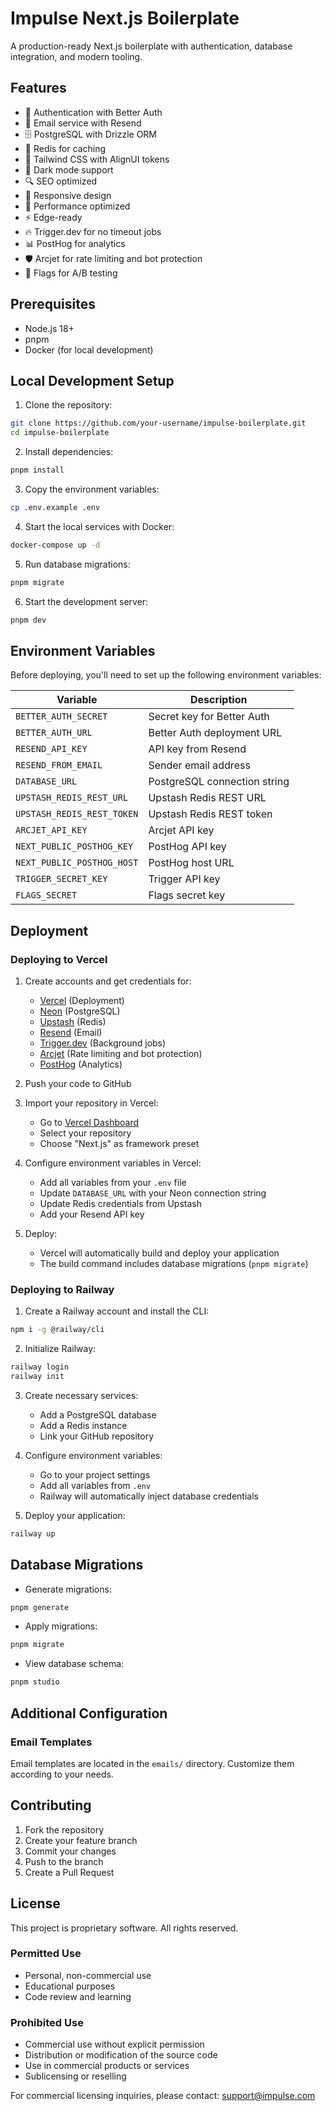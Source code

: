 # Impulse Next.js Boilerplate

A production-ready Next.js boilerplate with authentication, database integration, and modern tooling.

## Features

-   🔐 Authentication with Better Auth
-   📨 Email service with Resend
-   🗄️ PostgreSQL with Drizzle ORM
-   📝 Redis for caching
-   🎨 Tailwind CSS with AlignUI tokens
-   🌙 Dark mode support
-   🔍 SEO optimized
-   📱 Responsive design
-   🚀 Performance optimized
-   ⚡ Edge-ready
-   🔥 Trigger.dev for no timeout jobs
-   📊 PostHog for analytics
-   🛡️ Arcjet for rate limiting and bot protection
-   🎲 Flags for A/B testing

## Prerequisites

-   Node.js 18+
-   pnpm
-   Docker (for local development)

## Local Development Setup

1. Clone the repository:

```bash
git clone https://github.com/your-username/impulse-boilerplate.git
cd impulse-boilerplate
```

2. Install dependencies:

```bash
pnpm install
```

3. Copy the environment variables:

```bash
cp .env.example .env
```

4. Start the local services with Docker:

```bash
docker-compose up -d
```

5. Run database migrations:

```bash
pnpm migrate
```

6. Start the development server:

```bash
pnpm dev
```

## Environment Variables

Before deploying, you'll need to set up the following environment variables:

| Variable                   | Description                  |
| -------------------------- | ---------------------------- |
| `BETTER_AUTH_SECRET`       | Secret key for Better Auth   |
| `BETTER_AUTH_URL`          | Better Auth deployment URL   |
| `RESEND_API_KEY`           | API key from Resend          |
| `RESEND_FROM_EMAIL`        | Sender email address         |
| `DATABASE_URL`             | PostgreSQL connection string |
| `UPSTASH_REDIS_REST_URL`   | Upstash Redis REST URL       |
| `UPSTASH_REDIS_REST_TOKEN` | Upstash Redis REST token     |
| `ARCJET_API_KEY`           | Arcjet API key               |
| `NEXT_PUBLIC_POSTHOG_KEY`  | PostHog API key              |
| `NEXT_PUBLIC_POSTHOG_HOST` | PostHog host URL             |
| `TRIGGER_SECRET_KEY`       | Trigger API key              |
| `FLAGS_SECRET`             | Flags secret key             |

## Deployment

### Deploying to Vercel

1. Create accounts and get credentials for:

    - [Vercel](https://vercel.com) (Deployment)
    - [Neon](https://neon.tech) (PostgreSQL)
    - [Upstash](https://upstash.com) (Redis)
    - [Resend](https://resend.com) (Email)
    - [Trigger.dev](https://trigger.dev) (Background jobs)
    - [Arcjet](https://arcjet.com) (Rate limiting and bot protection)
    - [PostHog](https://posthog.com) (Analytics)

2. Push your code to GitHub

3. Import your repository in Vercel:

    - Go to [Vercel Dashboard](https://vercel.com/new)
    - Select your repository
    - Choose "Next.js" as framework preset

4. Configure environment variables in Vercel:

    - Add all variables from your `.env` file
    - Update `DATABASE_URL` with your Neon connection string
    - Update Redis credentials from Upstash
    - Add your Resend API key

5. Deploy:
    - Vercel will automatically build and deploy your application
    - The build command includes database migrations (`pnpm migrate`)

### Deploying to Railway

1. Create a Railway account and install the CLI:

```bash
npm i -g @railway/cli
```

2. Initialize Railway:

```bash
railway login
railway init
```

3. Create necessary services:

    - Add a PostgreSQL database
    - Add a Redis instance
    - Link your GitHub repository

4. Configure environment variables:

    - Go to your project settings
    - Add all variables from `.env`
    - Railway will automatically inject database credentials

5. Deploy your application:

```bash
railway up
```

## Database Migrations

-   Generate migrations:

```bash
pnpm generate
```

-   Apply migrations:

```bash
pnpm migrate
```

-   View database schema:

```bash
pnpm studio
```

## Additional Configuration

### Email Templates

Email templates are located in the `emails/` directory. Customize them according to your needs.

## Contributing

1. Fork the repository
2. Create your feature branch
3. Commit your changes
4. Push to the branch
5. Create a Pull Request

## License

This project is proprietary software. All rights reserved.

### Permitted Use

-   Personal, non-commercial use
-   Educational purposes
-   Code review and learning

### Prohibited Use

-   Commercial use without explicit permission
-   Distribution or modification of the source code
-   Use in commercial products or services
-   Sublicensing or reselling

For commercial licensing inquiries, please contact: support@impulse.com
